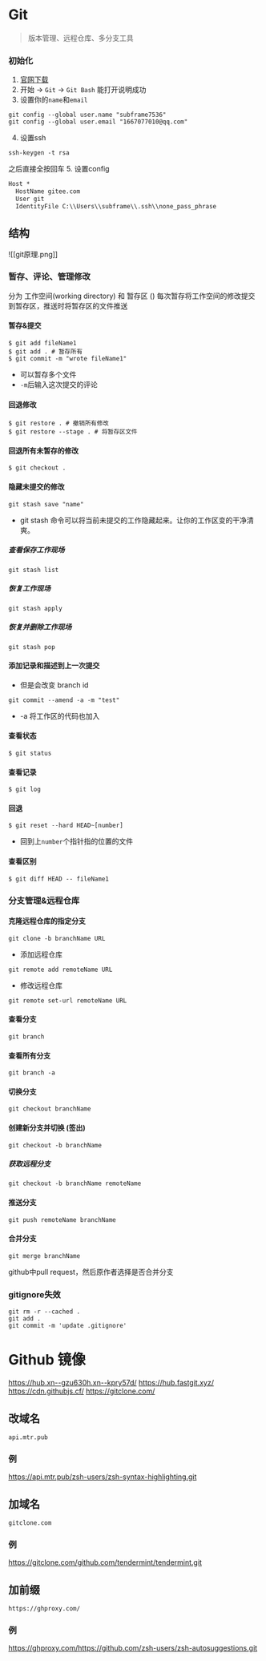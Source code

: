 # Git
> 版本管理、远程仓库、多分支工具

### 初始化
1. [官网下载](https://git-scm.com/downloads)
2. 开始 -> `Git` -> `Git Bash` 能打开说明成功
3. 设置你的`name`和`email`
```shell
git config --global user.name "subframe7536"
git config --global user.email "1667077010@qq.com"
```
4. 设置ssh
```shell
ssh-keygen -t rsa
```
之后直接全按回车
5. 设置config
```txt
Host *
  HostName gitee.com
  User git
  IdentityFile C:\\Users\\subframe\\.ssh\\none_pass_phrase
```
## 结构
![[git原理.png]]
### 暂存、评论、管理修改
分为 工作空间(working directory) 和 暂存区 ()
每次暂存将工作空间的修改提交到暂存区，推送时将暂存区的文件推送
#### 暂存&提交
```shell
$ git add fileName1
$ git add . # 暂存所有
$ git commit -m "wrote fileName1"
```
- 可以暂存多个文件
- `-m`后输入这次提交的评论
#### 回退修改
```shell
$ git restore . # 撤销所有修改
$ git restore --stage . # 将暂存区文件
```
#### 回退所有未暂存的修改
```shell
$ git checkout .
```
#### 隐藏未提交的修改
```shell
git stash save "name"
```
- git stash 命令可以将当前未提交的工作隐藏起来。让你的工作区变的干净清爽。
##### 查看保存工作现场
```shell
git stash list
```
##### 恢复工作现场
```shell
git stash apply 
```
##### 恢复并删除工作现场
```shell
git stash pop
```
#### 添加记录和描述到上一次提交
- 但是会改变 branch id
```shell
git commit --amend -a -m "test"
```
- -a 将工作区的代码也加入
#### 查看状态
```shell
$ git status
```
#### 查看记录
```shell
$ git log
```
#### 回退
```shell
$ git reset --hard HEAD~[number]
```
- 回到上`number`个指针指的位置的文件
#### 查看区别
```shell
$ git diff HEAD -- fileName1
```
### 分支管理&远程仓库
#### 克隆远程仓库的指定分支
```shell
git clone -b branchName URL
```
- 添加远程仓库
```shell
git remote add remoteName URL
```
- 修改远程仓库
```shell
git remote set-url remoteName URL
```
#### 查看分支
```shell
git branch
```
#### 查看所有分支
```shell
git branch -a
```
#### 切换分支
```shell
git checkout branchName
```
#### 创建新分支并切换 (签出)
```shell
git checkout -b branchName
```
##### 获取远程分支
```shell
git checkout -b branchName remoteName
```
#### 推送分支
```shell
git push remoteName branchName
```
#### 合并分支
```shell
git merge branchName
```
github中pull request，然后原作者选择是否合并分支
### gitignore失效
```shell
git rm -r --cached .
git add .
git commit -m 'update .gitignore'
```
# Github 镜像
https://hub.xn--gzu630h.xn--kpry57d/
https://hub.fastgit.xyz/
https://cdn.githubjs.cf/
https://gitclone.com/

## 改域名
`api.mtr.pub`
### 例
https://api.mtr.pub/zsh-users/zsh-syntax-highlighting.git
## 加域名
`gitclone.com`
### 例
https://gitclone.com/github.com/tendermint/tendermint.git
## 加前缀
`https://ghproxy.com/`
### 例
https://ghproxy.com/https://github.com/zsh-users/zsh-autosuggestions.git 
